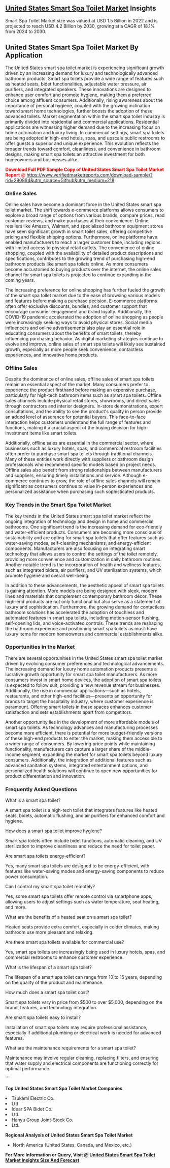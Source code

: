 <h2><a href="https://www.verifiedmarketreports.com/download-sample/?rid=290884&amp;utm_source=Github&amp;utm_medium=218" target="_blank">United States Smart Spa Toilet Market</a> Insights</h2><p>Smart Spa Toilet Market size was valued at USD 1.5 Billion in 2022 and is projected to reach USD 4.2 Billion by 2030, growing at a CAGR of 18.1% from 2024 to 2030.</p><p> <h2>United States Smart Spa Toilet Market By Application</h2> <p>The United States smart spa toilet market is experiencing significant growth driven by an increasing demand for luxury and technologically advanced bathroom products. Smart spa toilets provide a wide range of features such as heated seats, bidet functionalities, adjustable water pressure, air purifiers, and integrated speakers. These innovations are designed to enhance user comfort and promote hygiene, making them a preferred choice among affluent consumers. Additionally, rising awareness about the importance of personal hygiene, coupled with the growing inclination toward smart home technologies, further boosts the adoption of these advanced toilets. Market segmentation within the smart spa toilet industry is primarily divided into residential and commercial applications. Residential applications are witnessing higher demand due to the increasing focus on home automation and luxury living. In commercial settings, smart spa toilets are being adopted in high-end hotels, spas, and upscale public restrooms to offer guests a superior and unique experience. This evolution reflects the broader trends toward comfort, cleanliness, and convenience in bathroom designs, making smart spa toilets an attractive investment for both homeowners and businesses alike. <p><span class=""><span style="color: #ff0000;"><strong>Download Full PDF Sample Copy of United States Smart Spa Toilet Market Report</strong> @ </span><a href="https://www.verifiedmarketreports.com/download-sample/?rid=290884&amp;utm_source=Github&amp;utm_medium=218" target="_blank">https://www.verifiedmarketreports.com/download-sample/?rid=290884&amp;utm_source=Github&amp;utm_medium=218</a></span></p></p> <h3>Online Sales</h3> <p>Online sales have become a dominant force in the United States smart spa toilet market. The shift towards e-commerce platforms allows consumers to explore a broad range of options from various brands, compare prices, read customer reviews, and make purchases at their convenience. Online retailers like Amazon, Walmart, and specialized bathroom equipment stores have seen significant growth in smart toilet sales, offering competitive pricing and flexible shipping options. Furthermore, online platforms have enabled manufacturers to reach a larger customer base, including regions with limited access to physical retail outlets. The convenience of online shopping, coupled with the availability of detailed product descriptions and specifications, contributes to the growing trend of purchasing high-end bathroom products like smart spa toilets online. As more consumers become accustomed to buying products over the internet, the online sales channel for smart spa toilets is projected to continue expanding in the coming years. <p>The increasing preference for online shopping has further fueled the growth of the smart spa toilet market due to the ease of browsing various models and features before making a purchase decision. E-commerce platforms often offer exclusive discounts, bundles, and customer support that encourage consumer engagement and brand loyalty. Additionally, the COVID-19 pandemic accelerated the adoption of online shopping as people were increasingly seeking ways to avoid physical stores. Social media influencers and online advertisements also play an essential role in educating consumers about the benefits of smart toilets, thereby influencing purchasing behavior. As digital marketing strategies continue to evolve and improve, online sales of smart spa toilets will likely see sustained growth, especially as more people seek convenience, contactless experiences, and innovative home products. <h3>Offline Sales</h3> <p>Despite the dominance of online sales, offline sales of smart spa toilets remain an essential aspect of the market. Many consumers prefer to experience the product firsthand before making an expensive purchase, particularly for high-tech bathroom items such as smart spa toilets. Offline sales channels include physical retail stores, showrooms, and direct sales through contractors and interior designers. In-store demonstrations, expert consultations, and the ability to see the product's quality in person provide an added level of assurance for potential buyers. This face-to-face interaction helps customers understand the full range of features and functions, making it a crucial aspect of the buying decision for high-investment items like smart toilets. <p>Additionally, offline sales are essential in the commercial sector, where businesses such as luxury hotels, spas, and commercial restroom facilities often prefer to purchase smart spa toilets through traditional channels. Many of these entities work directly with suppliers or bathroom design professionals who recommend specific models based on project needs. Offline sales also benefit from strong relationships between manufacturers and suppliers, ensuring timely installations and service. Although e-commerce continues to grow, the role of offline sales channels will remain significant as consumers continue to value in-person experiences and personalized assistance when purchasing such sophisticated products. <h3>Key Trends in the Smart Spa Toilet Market</h3> <p>The key trends in the United States smart spa toilet market reflect the ongoing integration of technology and design in home and commercial bathrooms. One significant trend is the increasing demand for eco-friendly and water-efficient products. Consumers are becoming more conscious of sustainability and are opting for smart spa toilets that offer features such as water-saving modes, self-cleaning mechanisms, and energy-efficient components. Manufacturers are also focusing on integrating smart technology that allows users to control the settings of the toilet remotely, providing more convenience and customization in daily bathroom routines. Another notable trend is the incorporation of health and wellness features, such as integrated bidets, air purifiers, and UV sterilization systems, which promote hygiene and overall well-being. <p>In addition to these advancements, the aesthetic appeal of smart spa toilets is gaining attention. More models are being designed with sleek, modern lines and materials that complement contemporary bathroom décor. These high-end products are not only functional but also serve as a statement of luxury and sophistication. Furthermore, the growing demand for contactless bathroom solutions has accelerated the adoption of touchless and automated features in smart spa toilets, including motion-sensor flushing, self-opening lids, and voice-activated controls. These trends are reshaping the bathroom experience and positioning smart spa toilets as must-have luxury items for modern homeowners and commercial establishments alike. <h3>Opportunities in the Market</h3> <p>There are several opportunities in the United States smart spa toilet market driven by evolving consumer preferences and technological advancements. The increasing demand for luxury home automation products presents a lucrative growth opportunity for smart spa toilet manufacturers. As more consumers invest in smart home devices, the adoption of smart spa toilets is expected to follow suit, providing a new revenue stream for businesses. Additionally, the rise in commercial applications—such as hotels, restaurants, and other high-end facilities—presents an opportunity for brands to target the hospitality industry, where customer experience is paramount. Offering smart toilets in these spaces enhances customer satisfaction and sets establishments apart from competitors. <p>Another opportunity lies in the development of more affordable models of smart spa toilets. As technology advances and manufacturing processes become more efficient, there is potential for more budget-friendly versions of these high-end products to enter the market, making them accessible to a wider range of consumers. By lowering price points while maintaining functionality, manufacturers can capture a larger share of the middle-income segment, expanding the market for smart spa toilets beyond luxury consumers. Additionally, the integration of additional features such as advanced sanitation systems, integrated entertainment options, and personalized health solutions will continue to open new opportunities for product differentiation and innovation. <h3>Frequently Asked Questions</h3> <p>What is a smart spa toilet?</p> <p>A smart spa toilet is a high-tech toilet that integrates features like heated seats, bidets, automatic flushing, and air purifiers for enhanced comfort and hygiene.</p> <p>How does a smart spa toilet improve hygiene?</p> <p>Smart spa toilets often include bidet functions, automatic cleaning, and UV sterilization to improve cleanliness and reduce the need for toilet paper.</p> <p>Are smart spa toilets energy-efficient?</p> <p>Yes, many smart spa toilets are designed to be energy-efficient, with features like water-saving modes and energy-saving components to reduce power consumption.</p> <p>Can I control my smart spa toilet remotely?</p> <p>Yes, some smart spa toilets offer remote control via smartphone apps, allowing users to adjust settings such as water temperature, seat heating, and more.</p> <p>What are the benefits of a heated seat on a smart spa toilet?</p> <p>Heated seats provide extra comfort, especially in colder climates, making bathroom use more pleasant and relaxing.</p> <p>Are there smart spa toilets available for commercial use?</p> <p>Yes, smart spa toilets are increasingly being used in luxury hotels, spas, and commercial restrooms to enhance customer experience.</p> <p>What is the lifespan of a smart spa toilet?</p> <p>The lifespan of a smart spa toilet can range from 10 to 15 years, depending on the quality of the product and maintenance.</p> <p>How much does a smart spa toilet cost?</p> <p>Smart spa toilets vary in price from $500 to over $5,000, depending on the brand, features, and technology integration.</p> <p>Are smart spa toilets easy to install?</p> <p>Installation of smart spa toilets may require professional assistance, especially if additional plumbing or electrical work is needed for advanced features.</p> <p>What are the maintenance requirements for a smart spa toilet?</p> <p>Maintenance may involve regular cleaning, replacing filters, and ensuring that water supply and electrical components are functioning correctly for optimal performance.</p> ```</p><p><strong>Top United States Smart Spa Toilet Market Companies</strong></p><div data-test-id=""><p><li>Tsukami Electric Co.</li><li> Ltd</li><li> Idear SPA Bidet Co.</li><li>Ltd.</li><li> Hanyu Group Joint-Stock Co.</li><li> Ltd.</li></p><div><strong>Regional Analysis of&nbsp;United States Smart Spa Toilet Market</strong></div><ul><li dir="ltr"><p dir="ltr">North America&nbsp;(United States, Canada, and Mexico, etc.)</p></li></ul><p><strong>For More Information or Query, Visit @&nbsp;</strong><strong><a href="https://www.verifiedmarketreports.com/product/smart-spa-toilet-market/?utm_source=Github&amp;utm_medium=218" target="_blank">United States Smart Spa Toilet Market Insights Size And Forecast</a></strong></p></div>
